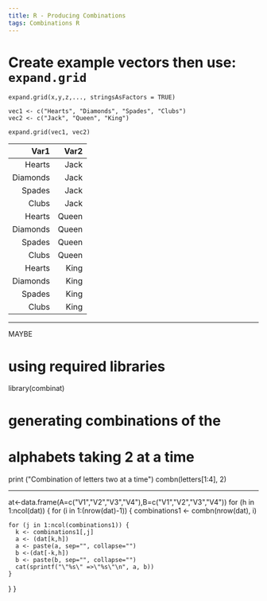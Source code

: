 ```yaml
---
title: R - Producing Combinations
tags: Combinations R
---
```


# Create example vectors then use: `expand.grid`

`expand.grid(x,y,z,..., stringsAsFactors = TRUE)` 

```
vec1 <- c("Hearts", "Diamonds", "Spades", "Clubs")   
vec2 <- c("Jack", "Queen", "King")

expand.grid(vec1, vec2)
```


Var1 | Var2
----:|----:
Hearts | Jack			
Diamonds | Jack			
Spades | Jack			
Clubs | Jack			
Hearts | Queen			
Diamonds | Queen			
Spades | Queen			
Clubs | Queen			
Hearts | King			
Diamonds | King			
Spades | King			
Clubs | King



---

MAYBE
# using required libraries
library(combinat)
  
# generating combinations of the 
# alphabets taking 2 at a time
print ("Combination of letters two at a time")
combn(letters[1:4], 2)


---

at<-data.frame(A=c("V1","V2","V3","V4"),B=c("V1","V2","V3","V4")) 
for (h in 1:ncol(dat)) {
  for (i in 1:(nrow(dat)-1)) {
    combinations1 <- combn(nrow(dat), i)

    for (j in 1:ncol(combinations1)) {
      k <- combinations1[,j]
      a <- (dat[k,h])
      a <- paste(a, sep="", collapse="") 
      b <-(dat[-k,h])
      b <- paste(b, sep="", collapse="") 
      cat(sprintf("\"%s\" =>\"%s\"\n", a, b))
    }
  }
}
